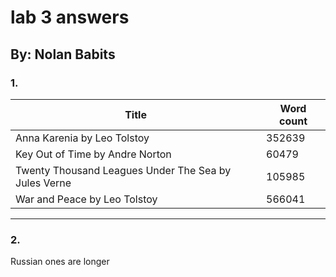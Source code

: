 # lab 3 answers
## By: Nolan Babits

### 1. 
| Title| Word count |
|------|-------|
| Anna Karenia by Leo Tolstoy | 352639 |
| Key Out of Time by Andre Norton | 60479 |
| Twenty Thousand Leagues Under The Sea by Jules Verne | 105985 |
| War and Peace by Leo Tolstoy | 566041 |

---

### 2.

Russian ones are longer